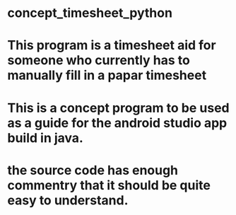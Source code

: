 # concept_timesheet_python
# This program is a timesheet aid for someone who currently has to manually fill in a papar timesheet
# This is a concept program to be used as a guide for the android studio app build in java.
# the source code has enough commentry that it should be quite easy to understand.
